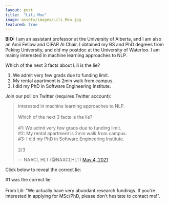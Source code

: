 ```yaml
---
layout: post
title:  "Lili Mou"
image: assets/images/Lili_Mou.jpg
featured: true
---
```


**BIO:** I am an assistant professor at the University of Alberta, and I am also an Amii Fellow and CIFAR AI Chair. I obtained my BS and PhD degrees from Peking University, and did my postdoc at the University of Waterloo. I am mainly interested in machine learning approaches to NLP.

Which of the next 3 facts about Lili is the lie?

1. We admit very few grads due to funding limit.
2. My rental apartment is 2min walk from campus.
3. I did my PhD in Software Engineering Institute.

Join our poll on Twitter (requires Twitter account):

<blockquote class="twitter-tweet" data-conversation="none"><p lang="en" dir="ltr">interested in machine learning approaches to NLP.<br><br>Which of the next 3 facts is the lie?<br><br>#1: We admit very few grads due to funding limit.<br>#2: My rental apartment is 2min walk from campus.<br>#3: I did my PhD in Software Engineering Institute.<br><br>2/3</p>&mdash; NAACL HLT (@NAACLHLT) <a href="https://twitter.com/NAACLHLT/status/1389631112121626627?ref_src=twsrc%5Etfw">May 4, 2021</a></blockquote> <script async src="https://platform.twitter.com/widgets.js" charset="utf-8"></script>

Click below to reveal the correct lie:

<span class="spoiler">#1 was the correct lie. <br><br>
From Lili: "We actually have very abundant research fundings. If you're interested in applying for MSc/PhD, please don't hesitate to contact me!"</span>.

